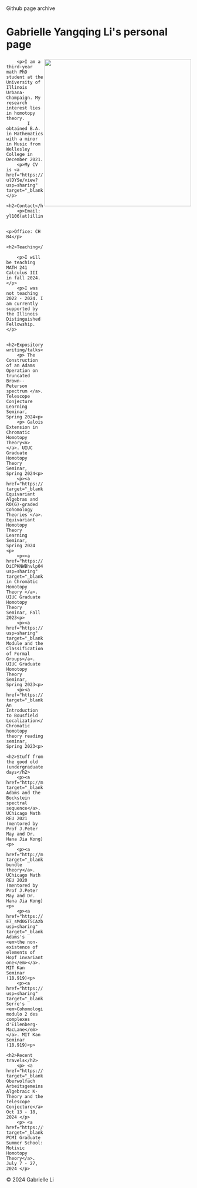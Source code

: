Github page archive
<!DOCTYPE html>
<html>
<head>
	<style>
		body {
			margin: 25px 100px;
		}
	</style>
</head>
<body>
	<h1>Gabrielle Yangqing Li's personal page</h1>

<h3><img align="right" height="400" src="gabby.jpg"> </h3>
	
		<p>I am a third-year math PhD student at the University of Illinois Urbana-Champaign. My research interest lies in homotopy theory.
			I obtained B.A. in Mathematics with a minor in Music from Wellesley College in December 2021. 
	  	<p>My CV is <a href="https://drive.google.com/file/d/1aRy4UVwYS0fqyiZT54i0A9A0v-ulDYSe/view?usp=sharing" target="_blank">here</a>.</p>

 	<h2>Contact</h2>
		<p>Email: yl106(at)illinois(dot)com</p>

    		<p>Office: CH B4</p>

	<h2>Teaching</h2>
	
		<p>I will be teaching MATH 241 Calculus III in fall 2024.</p> 
		<p>I was not teaching 2022 - 2024. I am currently supported by the Illinois Distinguished Fellowship. </p> 

	
	<h2>Expository writing/talks</h2>
		<p> The Construction of an Adams Operation on truncated Brown--Peterson spectrum </a>. Telescope Conjecture Learning Seminar, Spring 2024<p>
		<p> Galois Extension in Chromatic Homotopy Theory<n> </a>. UIUC Graduate Homotopy Theory Seminar, Spring 2024<p>
		<p><a href="https://yigalkamel.web.illinois.edu/equivariantAlgebra.pdf" target="_blank"> Equivariant Algebras and RO(G)-graded Cohomology Theories </a>. Equivariant Homotopy Theory Learning Seminar, Spring 2024 <p>
		<p><a href="https://drive.google.com/file/d/1jD-DiCPKNWBhvlp04LHgFbwVP5aghrzR/view?usp=sharing" target="_blank">Ambidexterity in Chromatic Homotopy Theory </a>. UIUC Graduate Homotopy Theory Seminar, Fall 2023<p>
  		<p><a href="https://drive.google.com/file/d/1HTmI2bB134pxzv7UETSjSkjC3NaAv0mC/view?usp=sharing" target="_blank">Dieudonne Module and the Classification of Formal Groups</a>. UIUC Graduate Homotopy Theory Seminar, Spring 2023<p>
		<p><a href="https://yigalkamel.web.illinois.edu/ChrSp23W9notes.pdf" target="_blank"> An Introduction to Bousfield Localization</a>. Chromatic homotopy theory reading seminar, Spring 2023<p>

	<h2>Stuff from the good old (undergraduate) days</h2>
  		<p><a href="http://math.uchicago.edu/~may/REU2021/REUPapers/Li,Gabrielle.pdf" target="_blank">The Adams and the Bockstein spectral sequence</a>. UChicago Math REU 2021 (mentored by Prof J.Peter May and Dr. Hana Jia Kong)<p> 
  		<p><a href="http://math.uchicago.edu/~may/REU2020/REUPapers/Li,Gabrielle.pdf" target="_blank">Generalized bundle theory</a>. UChicago Math REU 2020 (mentored by Prof J.Peter May and Dr. Hana Jia Kong)<p> 
   		<p><a href="https://drive.google.com/file/d/1PuWLJKY5U6hptNy-E7_sMd0GT5CAzbs4/view?usp=sharing" target="_blank">On Adams's <em>the non-existence of elements of Hopf invariant one</em></a>. MIT Kan Seminar (18.919)<p> 
		<p><a href="https://drive.google.com/file/d/1YkvY3Uy6iTZYKg4bUlrxjrjQ7v0ns9hU/view?usp=sharing" target="_blank">On Serre's <em>Cohomologie modulo 2 des complexes d'Eilenberg-MacLane</em></a>. MIT Kan Seminar (18.919)<p> 

	<h2>Recent travels</h2>
		<p> <a href="https://www.mfo.de/occasion/2442/www_view" target="_blank"> Oberwolfach Arbeitsgemeinschaft: Algebraic K-Theory and the Telescope Conjecture</a>. Oct 13 - 18, 2024 </p>
		<p> <a href="https://www.ias.edu/pcmi" target="_blank"> PCMI Graduate Summer School: Motivic Homotopy Theory</a>. July 7 - 27, 2024 </p>
   <footer>
		  <p>&copy; 2024 Gabrielle Li
   </footer>
  
</body>
</html>
